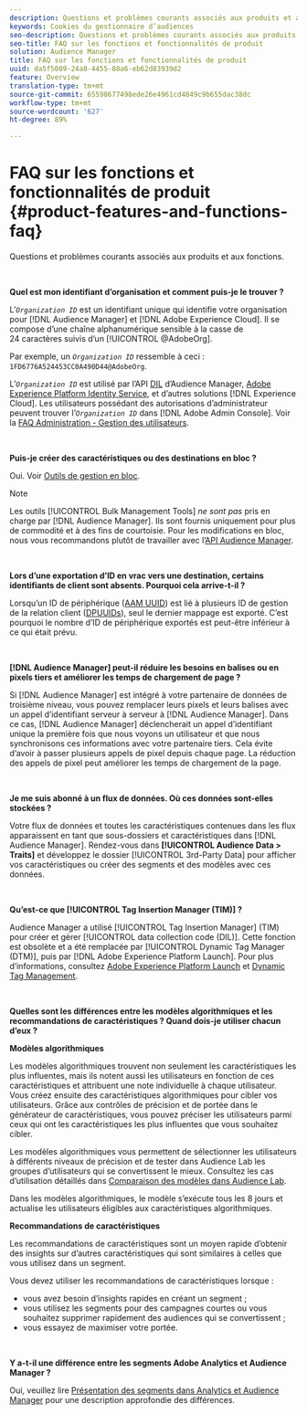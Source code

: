 ```yaml
---
description: Questions et problèmes courants associés aux produits et aux fonctions.
keywords: Cookies du gestionnaire d’audiences
seo-description: Questions et problèmes courants associés aux produits et aux fonctions.
seo-title: FAQ sur les fonctions et fonctionnalités de produit
solution: Audience Manager
title: FAQ sur les fonctions et fonctionnalités de produit
uuid: da5f5089-24a8-4455-88a6-eb62d83939d2
feature: Overview
translation-type: tm+mt
source-git-commit: 65598677498ede26e4961cd4849c9b655dac38dc
workflow-type: tm+mt
source-wordcount: '627'
ht-degree: 89%

---
```



# FAQ sur les fonctions et fonctionnalités de produit {#product-features-and-functions-faq}

Questions et problèmes courants associés aux produits et aux fonctions.

 

<!-- 

faq_features_functions.xml

 -->

**Quel est mon identifiant d’organisation et comment puis-je le trouver ?**

L’*`Organization ID`* est un identifiant unique qui identifie votre organisation pour [!DNL Audience Manager] et [!DNL Adobe Experience Cloud]. Il se compose d’une chaîne alphanumérique sensible à la casse de 24 caractères suivis d’un [!UICONTROL @AdobeOrg].

Par exemple, un *`Organization ID`* ressemble à ceci : `1FD6776A524453CC0A490D44@AdobeOrg`.

L’*`Organization ID`* est utilisé par l’API [DIL](../dil/dil-overview.md) d’Audience Manager, [Adobe Experience Platform Identity Service](https://docs.adobe.com/content/help/fr-FR/id-service/using/home.html), et d’autres solutions [!DNL Experience Cloud]. Les utilisateurs possédant des autorisations d’administrateur peuvent trouver l’*`Organization ID`* dans [!DNL Adobe Admin Console]. Voir la [FAQ Administration - Gestion des utilisateurs](https://docs.adobe.com/content/help/fr-FR/core-services/interface/manage-users-and-products/admin-getting-started.html).

 

**Puis-je créer des caractéristiques ou des destinations en bloc ?**

Oui. Voir [Outils de gestion en bloc](../reference/bulk-management-tools/bulk-management-intro.md).

>[!NOTE]
>
>Les outils [!UICONTROL Bulk Management Tools] *ne sont pas* pris en charge par [!DNL Audience Manager]. Ils sont fournis uniquement pour plus de commodité et à des fins de courtoisie. Pour les modifications en bloc, nous vous recommandons plutôt de travailler avec l’[API Audience Manager](../api/api.md).

 

**Lors d’une exportation d’ID en vrac vers une destination, certains identifiants de client sont absents. Pourquoi cela arrive-t-il ?**

Lorsqu’un ID de périphérique ([AAM UUID](../reference/ids-in-aam.md)) est lié à plusieurs ID de gestion de la relation client ([DPUUIDs](../reference/ids-in-aam.md)), seul le dernier mappage est exporté. C’est pourquoi le nombre d’ID de périphérique exportés est peut-être inférieur à ce qui était prévu.

 

**[!DNL Audience Manager] peut-il réduire les besoins en balises ou en pixels tiers et améliorer les temps de chargement de page ?**

Si [!DNL Audience Manager] est intégré à votre partenaire de données de troisième niveau, vous pouvez remplacer leurs pixels et leurs balises avec un appel d’identifiant serveur à serveur à [!DNL Audience Manager]. Dans ce cas, [!DNL Audience Manager] déclencherait un appel d’identifiant unique la première fois que nous voyons un utilisateur et que nous synchronisons ces informations avec votre partenaire tiers. Cela évite d’avoir à passer plusieurs appels de pixel depuis chaque page. La réduction des appels de pixel peut améliorer les temps de chargement de la page.

 

**Je me suis abonné à un flux de données. Où ces données sont-elles stockées ?**

Votre flux de données et toutes les caractéristiques contenues dans les flux apparaissent en tant que sous-dossiers et caractéristiques dans [!DNL Audience Manager]. Rendez-vous dans **[!UICONTROL Audience Data > Traits]** et développez le dossier [!UICONTROL 3rd-Party Data] pour afficher vos caractéristiques ou créer des segments et des modèles avec ces données.

 

**Qu’est-ce que [!UICONTROL Tag Insertion Manager (TIM)] ?**

Audience Manager a utilisé [!UICONTROL Tag Insertion Manager] (TIM) pour créer et gérer [!UICONTROL data collection code (DIL)]. Cette fonction est obsolète et a été remplacée par [!UICONTROL Dynamic Tag Manager (DTM)], puis par [!DNL Adobe Experience Platform Launch]. Pour plus d’informations, consultez [Adobe Experience Platform Launch](https://experienceleague.adobe.com/docs/launch/using/home.html) et [Dynamic Tag Management](https://docs.adobe.com/content/help/fr-FR/dtm/using/dtm-home.html).

 

**Quelles sont les différences entre les modèles algorithmiques et les recommandations de caractéristiques ? Quand dois-je utiliser chacun d’eux ?**

**Modèles algorithmiques**

Les modèles algorithmiques trouvent non seulement les caractéristiques les plus influentes, mais ils notent aussi les utilisateurs en fonction de ces caractéristiques et attribuent une note individuelle à chaque utilisateur. Vous créez ensuite des caractéristiques algorithmiques pour cibler vos utilisateurs. Grâce aux contrôles de précision et de portée dans le générateur de caractéristiques, vous pouvez préciser les utilisateurs parmi ceux qui ont les caractéristiques les plus influentes que vous souhaitez cibler.

Les modèles algorithmiques vous permettent de sélectionner les utilisateurs à différents niveaux de précision et de tester dans Audience Lab les groupes d’utilisateurs qui se convertissent le mieux. Consultez les cas d’utilisation détaillés dans [Comparaison des modèles dans Audience Lab](../features/audience-lab/audience-lab-use-cases.md#compare-models).

Dans les modèles algorithmiques, le modèle s’exécute tous les 8 jours et actualise les utilisateurs éligibles aux caractéristiques algorithmiques.

**Recommandations de caractéristiques**

Les recommandations de caractéristiques sont un moyen rapide d’obtenir des insights sur d’autres caractéristiques qui sont similaires à celles que vous utilisez dans un segment.

Vous devez utiliser les recommandations de caractéristiques lorsque :

* vous avez besoin d’insights rapides en créant un segment ;
* vous utilisez les segments pour des campagnes courtes ou vous souhaitez supprimer rapidement des audiences qui se convertissent ;
* vous essayez de maximiser votre portée.

 

**Y a-t-il une différence entre les segments Adobe Analytics et Audience Manager ?**

Oui, veuillez lire [Présentation des segments dans Analytics et Audience Manager](https://docs.adobe.com/content/help/fr-FR/analytics/integration/audience-analytics/audience-analytics-workflow/aam-analytics-segments.html) pour une description approfondie des différences.
